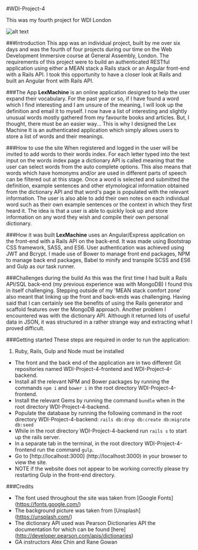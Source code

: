#WDI-Project-4

This was my fourth project for WDI London

![alt text](https://cloud.githubusercontent.com/assets/18631052/19977801/c84ba5ca-a1ec-11e6-977e-39ed6ac23d55.png "Lex Machine index page")

###Introduction
This app was an individual project, built by me over six days and was the fourth of four projects during our time on the Web Development Immersive course at General Assembly, London.
The requirements of this project were to build an authenticated RESTful application using either a MEAN stack a Rails stack or an Angular front-end with a Rails API. I took this opportunity to have a closer look at Rails and built an Angular front with Rails API.

###The App
**LexMachine** is an online application designed to help the user expand their vocabulary.
For the past year or so, if I have found a word which I find interesting and I am unsure of the meaning, I will look up the definition and email it to myself. I now have a list of interesting and slightly unusual words mostly gathered from my favourite books and articles. But, I thought, there must be an easier way...
This is why I designed the Lex Machine It is an authenticated application which simply allows users to store a list of words and their meanings.


###How to use the site
When registered and logged in the user will be invited to add words to their words index. For each letter typed into the text input on the words index page a dictionary API is called meaning that the user can select words from the auto complete options. This also means that words which have homonyms and/or are used in different parts of speech can be filtered out at this stage.
Once a word is selected and submitted the definition, example sentences and other etymological information obtained from the dictionary API and that word's page is populated with the relevant information.
The user is also able to add their own notes on each individual word such as their own example sentences or the context in which they first heard it.
The idea is that a user is able to quickly look up and store information on any word they wish and compile their own personal dictionary.


###How it was built
**LexMachine** uses an Angular/Express application on the front-end with a Rails API on the back-end. It was made using Bootstrap CSS framework, SASS, and ES6. User authentication was achieved using  JWT and Bcrypt.
I made use of Bower to manage front end packages, NPM to manage back end packages, Babel to minify and transpile SCSS and ES6 and Gulp as our task runner.

###Challenges during the build
As this was the first time I had built a Rails API/SQL back-end (my previous experience was with MongoDB) I found this in itself challenging. Stepping outside of my 'MEAN stack comfort zone' also meant that linking up the front and back-ends was challenging.
Having said that I can certainly see the benefits of using the Rails generator and scaffold features over the MongoDB approach.
Another problem I encountered was with the dictionary API. Although it returned lots of useful data in JSON, it was structured in a rather strange way and extracting what I proved difficult.

###Getting started
These steps are required in order to run the application:

1. Ruby, Rails, Gulp and Node must be installed
- The front and the back end of the application are in two different Git repositories named WDI-Project-4-frontend and WDI-Project-4-backend.  
- Install all the relevant NPM and Bower packages by running the commands `npm i` and `bower i` in the root directory WDI-Project-4-frontend.
- Install the relevant Gems by running the command `bundle` when in the root directory WDI-Project-4-backend.
- Populate the database by running the following command in the root directory WDI-Project-4-backend: `rails db:drop db:create db:migrate db:seed`
- While in the root directory WDI-Project-4-backend run `rails s` to start up the rails server.
- In a separate tab in the terminal, in the root directory WDI-Project-4-frontend run the command `gulp`.
- Go to [http://localhost:3000] (http://localhost:3000) in your browser to view the site.
- NOTE if the website does not appear to be working correctly please try restarting Gulp in the front-end directory.

###Credits
- The font used throughout the site was taken from [Google Fonts] (https://fonts.google.com/)
- The background picture was taken from [Unsplash] (https://unsplash.com/)
- The dictionary API used was Pearson Dictionaries API the documentation for which can be found [here] (http://developer.pearson.com/apis/dictionaries)
- GA instructors Alex Chin and Rane Gowan
